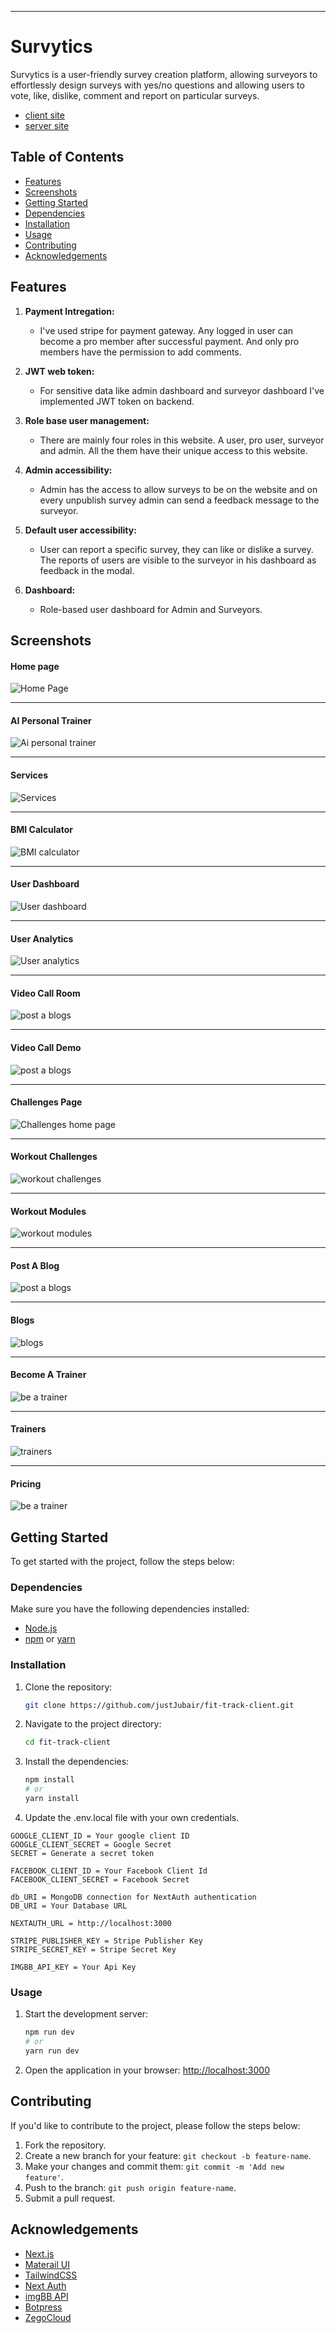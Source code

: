 ----

# Survytics

 Survytics is a user-friendly survey creation platform, allowing surveyors to effortlessly design surveys with yes/no questions and allowing users to vote, like, dislike, comment and report on particular surveys. 

- [client site](https://survytics-client.web.app)
- [server site](https://survytics-server.vercel.app/health)

## Table of Contents

- [Features](#features)
- [Screenshots](#screenshots)
- [Getting Started](#getting-started)
- [Dependencies](#dependencies)
- [Installation](#installation)
- [Usage](#usage)
- [Contributing](#contributing)
- [Acknowledgements](#acknowledgements)

## Features

1. **Payment Intregation:**
   - I've used stripe for payment gateway. Any logged in user can become a pro member after successful payment. And only pro members have the permission to add comments.
   
2. **JWT web token:**
   - For sensitive data like admin dashboard and surveyor dashboard I've implemented JWT token on backend.
   
3. **Role base user management:**
   - There are mainly four roles in this website. A user, pro user, surveyor and admin. All the them have their unique access to this website.
   
4. **Admin accessibility:**
   - Admin has the access to allow surveys to be on the website and on every unpublish survey admin can send a feedback message to the surveyor.
   
5. **Default user accessibility:**
   - User can report a specific survey, they can like or dislike a survey. The reports of users are visible to the surveyor in his dashboard as feedback in the modal.
   
6. **Dashboard:**
   - Role-based user dashboard for Admin and Surveyors.
   


## Screenshots

#### Home page
![Home Page](https://raw.githubusercontent.com/justJubair/fit-track-client/main/src/assets/readMeAssets/HomePage.png)

---
#### AI Personal Trainer
![Ai personal trainer](https://raw.githubusercontent.com/justJubair/fit-track-client/main/src/assets/readMeAssets/Chatbot.png)

---
#### Services
![Services](https://raw.githubusercontent.com/justJubair/fit-track-client/main/src/assets/readMeAssets/Services.png)

---
#### BMI Calculator
![BMI calculator](https://raw.githubusercontent.com/justJubair/fit-track-client/main/src/assets/readMeAssets/BMICalc.png)

---
#### User Dashboard
![User dashboard](https://raw.githubusercontent.com/justJubair/fit-track-client/main/src/assets/readMeAssets/UserDashboard.png)

---
#### User Analytics
![User analytics](https://raw.githubusercontent.com/justJubair/fit-track-client/main/src/assets/readMeAssets/UserDashboard02.png)

---
#### Video Call Room
![post a blogs](https://raw.githubusercontent.com/justJubair/fit-track-client/main/src/assets/readMeAssets/VideoCallRoom.png)

---
#### Video Call Demo
![post a blogs](https://raw.githubusercontent.com/justJubair/fit-track-client/main/src/assets/readMeAssets/VideoCall.png)

---
#### Challenges Page 
![Challenges home page](https://raw.githubusercontent.com/justJubair/fit-track-client/main/src/assets/readMeAssets/ChallengesBanner.png)

---
#### Workout Challenges
![workout challenges](https://raw.githubusercontent.com/justJubair/fit-track-client/main/src/assets/readMeAssets/Challenges.png)

---
#### Workout Modules
![workout modules](https://raw.githubusercontent.com/justJubair/fit-track-client/main/src/assets/readMeAssets/Module.png)

---
#### Post A Blog
![post a blogs](https://raw.githubusercontent.com/justJubair/fit-track-client/main/src/assets/readMeAssets/BlogBanner.png)

---
#### Blogs
![blogs](https://raw.githubusercontent.com/justJubair/fit-track-client/main/src/assets/readMeAssets/Blogs.png)

---
#### Become A Trainer
![be a trainer](https://raw.githubusercontent.com/justJubair/fit-track-client/main/src/assets/readMeAssets/BeATrainer.png)

---
#### Trainers
![trainers](https://raw.githubusercontent.com/justJubair/fit-track-client/main/src/assets/readMeAssets/TrainersPage.png)

---
#### Pricing
![be a trainer](https://raw.githubusercontent.com/justJubair/fit-track-client/main/src/assets/readMeAssets/Pricing.png)


## Getting Started

To get started with the project, follow the steps below:

### Dependencies

Make sure you have the following dependencies installed:

- [Node.js](https://nodejs.org/)
- [npm](https://www.npmjs.com/) or [yarn](https://yarnpkg.com/)

### Installation

1. Clone the repository:

   ```bash
   git clone https://github.com/justJubair/fit-track-client.git
   ```

2. Navigate to the project directory:

   ```bash
   cd fit-track-client
   ```

3. Install the dependencies:

   ```bash
   npm install
   # or
   yarn install
   ```
4. Update the .env.local file with your own credentials.

```env
GOOGLE_CLIENT_ID = Your google client ID
GOOGLE_CLIENT_SECRET = Google Secret
SECRET = Generate a secret token

FACEBOOK_CLIENT_ID = Your Facebook Client Id
FACEBOOK_CLIENT_SECRET = Facebook Secret

db_URI = MongoDB connection for NextAuth authentication
DB_URI = Your Database URL

NEXTAUTH_URL = http://localhost:3000

STRIPE_PUBLISHER_KEY = Stripe Publisher Key
STRIPE_SECRET_KEY = Stripe Secret Key

IMGBB_API_KEY = Your Api Key
```

### Usage

1. Start the development server:

   ```bash
   npm run dev
   # or
   yarn run dev
   ```

2. Open the application in your browser: [http://localhost:3000](http://localhost:3000)

## Contributing

If you'd like to contribute to the project, please follow the steps below:

1. Fork the repository.
2. Create a new branch for your feature: `git checkout -b feature-name`.
3. Make your changes and commit them: `git commit -m 'Add new feature'`.
4. Push to the branch: `git push origin feature-name`.
5. Submit a pull request.


## Acknowledgements

- [Next.js](https://nextjs.org)
- [Materail UI](https://mui.com/material-ui/)
- [TailwindCSS](https://tailwindcss.com/)
- [Next Auth](https://next-auth.js.org/)
- [imgBB API](https://imgbb.com)
- [Botpress](https://botpress.com/)
- [ZegoCloud](https://www.zegocloud.com/)